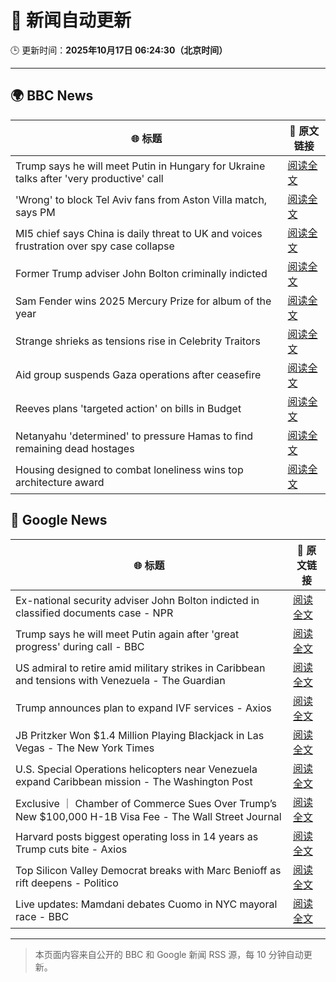 # 🧠 新闻自动更新

🕒 更新时间：**2025年10月17日 06:24:30（北京时间）**

---

## 🌍 BBC News

| 🌐 标题 | 🔗 原文链接 |
|--------|-------------|
| Trump says he will meet Putin in Hungary for Ukraine talks after 'very productive' call | [阅读全文](https://www.bbc.com/news/articles/crmxz37nv3zo?at_medium=RSS&at_campaign=rss) |
| 'Wrong' to block Tel Aviv fans from Aston Villa match, says PM | [阅读全文](https://www.bbc.com/news/articles/c205gnz5p8xo?at_medium=RSS&at_campaign=rss) |
| MI5 chief says China is daily threat to UK and voices frustration over spy case collapse | [阅读全文](https://www.bbc.com/news/articles/c0ex172rxwzo?at_medium=RSS&at_campaign=rss) |
| Former Trump adviser John Bolton criminally indicted | [阅读全文](https://www.bbc.com/news/articles/cgql2qzkz5zo?at_medium=RSS&at_campaign=rss) |
| Sam Fender wins 2025 Mercury Prize for album of the year | [阅读全文](https://www.bbc.com/news/articles/cp3dnjd9g4go?at_medium=RSS&at_campaign=rss) |
| Strange shrieks as tensions rise in Celebrity Traitors | [阅读全文](https://www.bbc.com/news/articles/cjr04nwnq57o?at_medium=RSS&at_campaign=rss) |
| Aid group suspends Gaza operations after ceasefire | [阅读全文](https://www.bbc.com/news/articles/cgjd783ywn3o?at_medium=RSS&at_campaign=rss) |
| Reeves plans 'targeted action' on bills in Budget | [阅读全文](https://www.bbc.com/news/articles/c8eykkgdze5o?at_medium=RSS&at_campaign=rss) |
| Netanyahu 'determined' to pressure Hamas to find remaining dead hostages | [阅读全文](https://www.bbc.com/news/articles/c4gkm0243wzo?at_medium=RSS&at_campaign=rss) |
| Housing designed to combat loneliness wins top architecture award | [阅读全文](https://www.bbc.com/news/articles/c4gwlz6k96no?at_medium=RSS&at_campaign=rss) |

## 📰 Google News

| 🌐 标题 | 🔗 原文链接 |
|--------|-------------|
| Ex-national security adviser John Bolton indicted in classified documents case - NPR | [阅读全文](https://news.google.com/rss/articles/CBMic0FVX3lxTE03b2NGd3hEOFRDc1AxVGo5dkg5SUExenltLWpYQkx3ZVBxZUZDVmhQaHg4N0xJVm1nYWJNUEtqZVVGdm9KOTUtSkVTVEtYcEFhd0RqdkRIczY4N2tCZktZVWlYTDEyd043QkVoU1Juc05rcnM?oc=5) |
| Trump says he will meet Putin again after 'great progress' during call - BBC | [阅读全文](https://news.google.com/rss/articles/CBMiWkFVX3lxTE9Fal8wR2g3bE8xR1BJaGExUlp0SE9TN0ZhdVRuNkdBak53akJTM1JFX1kybTVWaHJRY0lDa1pycm9pTm04cHJ4VTMxOWtrUVQ4aVg3VW9UekJnUQ?oc=5) |
| US admiral to retire amid military strikes in Caribbean and tensions with Venezuela - The Guardian | [阅读全文](https://news.google.com/rss/articles/CBMikgFBVV95cUxNR0g5V2dSWThWTkZGaXk0OEJoaDBvdFNUeHp1SkRkdVhrbFo4R3BpNzJiWkV0eUpOVERkVmMza3Q3NlNUenl6dVlicGx1NmhIME8tcWM3aVBpejZ0NzlleGhoSnZKQnFvTlkzOWoySU9rQmlEdjVTckFLWE1vaG5UVjdOTi02Y19OMWx6NjVVWG1mQQ?oc=5) |
| Trump announces plan to expand IVF services - Axios | [阅读全文](https://news.google.com/rss/articles/CBMibkFVX3lxTE9mT2RaNlpuckpTSGJJdVJRRW00VzFTMHotT25MRFV3QVM5YmhmWlZtNkFSQVJHaVpydzJGbmo4anpEZFA0WEE3clNHMFBScEJJSXoyQlZEeXVfWG1oc1Vha2FNUmh6LTFjVGhQSFF3?oc=5) |
| JB Pritzker Won $1.4 Million Playing Blackjack in Las Vegas - The New York Times | [阅读全文](https://news.google.com/rss/articles/CBMiiAFBVV95cUxOWmlST1RNNlBZajlGaGxUOUlyazJ3Wm14TnkwV0FDei0yeG1EeDBtZmFIWGs5OUFFSDlOeVAtVmZXSlJMTDliakJhOE5XY210TFZGRHdPalhRclFjcVRKVU4zeGlWa1AxYzlZdlRYQlIyekdoU282NEJGWFpOM1dCdVRIS3NYSnRK?oc=5) |
| U.S. Special Operations helicopters near Venezuela expand Caribbean mission - The Washington Post | [阅读全文](https://news.google.com/rss/articles/CBMiowFBVV95cUxQd055WXZScXY4Ny1iZTM5QVlUOUJ2WDBjelgtMHBWN2doby1zZTZzLXM1YUNmVlJOZTJMQUFWWEZVQ2RpcUVBOUVDZXU5ZnFRLXA1QmJKUHl5Ym1falVGUTBIc2NDMDd4TXQxSk9TRHpJT1FsMWpJWGVTdnZLVnFDcnVTT3QwYVlSTGlIcHFFdkpDMHRoZkRfNUluLUdZc2VWT1VF?oc=5) |
| Exclusive ｜ Chamber of Commerce Sues Over Trump’s New $100,000 H-1B Visa Fee - The Wall Street Journal | [阅读全文](https://news.google.com/rss/articles/CBMilgFBVV95cUxQVUtoejh3TEdDM1E3WXpYNTFjRVhJb1VFYkY5Wlp3OWRYS3NCbXJsV2RoTkZxRVRoZmZjd3NjS256SjUzNXdLMWl0emZlU2dSYXhCakdteFJHRkc5UFpORTI1S3U4XzVBVWhldEg2VVdveGt3TjBPbGppR3B6THF5SlRKeUx5TzJjWE1DY2tXdW9Cd1N1eUE?oc=5) |
| Harvard posts biggest operating loss in 14 years as Trump cuts bite - Axios | [阅读全文](https://news.google.com/rss/articles/CBMieEFVX3lxTE1pOVlmTDBlT2pPcVU2Tkl1SVdtcXhINEVaamkxbk12T1pobGxBLWg1MHUtcEl4UEtVbl9qeGJUTEV4aFZ6cXp6U0g4bHowZWVoR0FhbjFZeHlXVDBnZHJOMG1ENEhoLXpfd0dfM1NoUDFIbTRwM0hMaA?oc=5) |
| Top Silicon Valley Democrat breaks with Marc Benioff as rift deepens - Politico | [阅读全文](https://news.google.com/rss/articles/CBMijgFBVV95cUxOY0NwSjBMVkg1WVF4VDRPQ0k4Y1pMV1NhU3BST0dKWU1pV29OamR3dXRJSC1wT3ZTNTlLNXc2VEtmTGExcWg0NjZ3SnVOei1Cdk1ZZlAxbTU2dTBhbVVfanE5ZEljQ2V1SFBfc19tc0JiVmw2bWdSUEJXdkxJNnI1NXJrY0ZhQWQzWDk4aV93?oc=5) |
| Live updates: Mamdani debates Cuomo in NYC mayoral race - BBC | [阅读全文](https://news.google.com/rss/articles/CBMiVEFVX3lxTFBKRGd6RTdOaGhjQkhLcTh1SDV3Q1JZdFh2MG0yb1Q2cTZtb3U5Tms5blhrTlNGbUxZaURiTzNfbDZCUnN4cms2bHozQUtBbjl5TUc5UQ?oc=5) |

---
> 本页面内容来自公开的 BBC 和 Google 新闻 RSS 源，每 10 分钟自动更新。